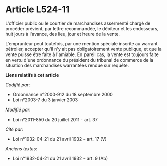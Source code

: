 # Article L524-11

L'officier public ou le courtier de marchandises assermenté chargé de procéder prévient, par lettre recommandée, le débiteur
et les endosseurs, huit jours à l'avance, des lieu, jour et heure de la vente.

L'emprunteur peut toutefois, par une mention spéciale inscrite au warrant pétrolier, accepter qu'il n'y ait pas
obligatoirement vente publique, et que la vente puisse être faite à l'amiable. En pareil cas, la vente est toujours faite en
vertu d'une ordonnance du président du tribunal de commerce de la situation des marchandises warrantées rendue sur requête.

**Liens relatifs à cet article**

_Codifié par_:

  - Ordonnance n°2000-912 du 18 septembre 2000
  - Loi n°2003-7 du 3 janvier 2003

_Modifié par_:

  - Loi n°2011-850 du 20 juillet 2011 - art. 37

_Cité par_:

  - Loi n°1932-04-21 du 21 avril 1932 - art. 17 (V)

_Anciens textes_:

  - Loi n°1932-04-21 du 21 avril 1932 - art. 9 (Ab)
